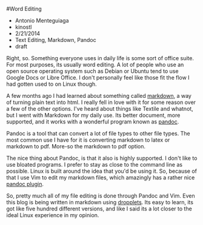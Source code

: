 #Word Editing
- Antonio Menteguiaga
- kinostl
- 2/21/2014
- Text Editing, Markdown, Pandoc
- draft

Right, so. Something everyone uses in daily life is some sort of office suite.
For most purposes, its usually word editing. A lot of people who use an open
source operating system such as Debian or Ubuntu tend to use Google Docs or
Libre Office. I don't personally feel like those fit the flow I had gotten used
to on Linux though.

A few months ago I had learned about something called [markdown](http://daringfireball.net/projects/markdown/),
a way of turning plain text into html. I really fell in love with it for some
reason over a few of the other options. I've heard about things like Textile and
whatnot, but I went with Markdown for my daily use. Its better document, more 
supported, and it works with a wonderful program known as [pandoc](http://johnmacfarlane.net/pandoc/).

Pandoc is a tool that can convert a lot of file types to other file types. The 
most common use I have for it is converting markdown to latex or markdown to
pdf. More-so the markdown to pdf option. 

The nice thing about Pandoc, is that it also is highly supported. I don't like
to use bloated programs. I prefer to stay as close to the command line as
possible. Linux is built around the idea that you'd be using it. So, because of 
that I use Vim to edit my markdown files, which amazingly has a rather nice
[pandoc plugin](https://github.com/vim-pandoc/vim-pandoc).

So, pretty much all of my file editing is done through Pandoc and Vim. Even this
blog is being written in markdown using [dropplets](http://dropplets.com/).
Its easy to learn, its got like five hundred different versions, and like I said
its a lot closer to the ideal Linux experience in my opinion.
